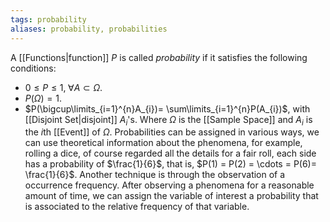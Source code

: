 ```yaml
---
tags: probability
aliases: probability, probabilities
---
```

A [[Functions|function]] $P$ is called  *probability* if it satisfies the following conditions:
- $0 \le P \le 1, \; \forall A \subset \Omega$.
- $P(\Omega)=1$.
- $P(\bigcup\limits_{i=1}^{n}A_{i})= \sum\limits_{i=1}^{n}P(A_{i})$, with [[Disjoint Set|disjoint]] $A_{i}$'s.
Where $\Omega$ is the [[Sample Space]] and $A_{i}$ is the $i$th [[Event]] of $\Omega$. Probabilities can be assigned in various ways, we can use theoretical information about the phenomena, for example, rolling a dice, of course regarded all the details for a fair roll, each side has a probability of $\frac{1}{6}$, that is, $P(1) = P(2) = \cdots = P(6)= \frac{1}{6}$.
Another technique is through the observation of a occurrence frequency. After observing a phenomena for a reasonable amount of time, we can assign the variable of interest a probability that is associated to the relative frequency of that variable. 